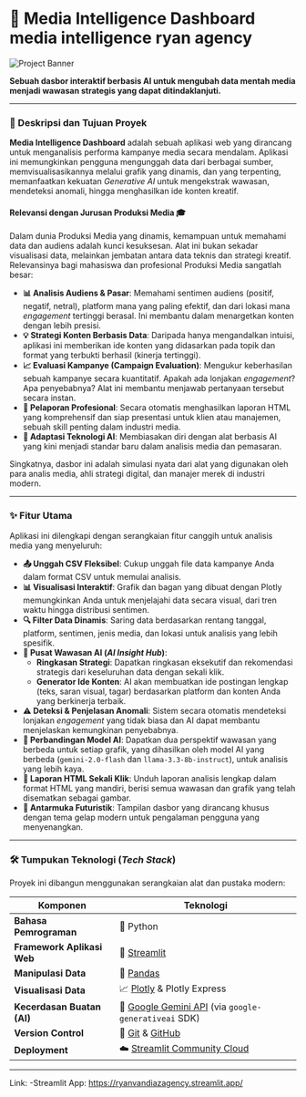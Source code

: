 # 🧠 Media Intelligence Dashboard media intelligence ryan agency 

![Project Banner](https://user-images.githubusercontent.com/79312534/235315809-5c74e005-950c-4394-918b-03a017b2b635.png)

**Sebuah dasbor interaktif berbasis AI untuk mengubah data mentah media menjadi wawasan strategis yang dapat ditindaklanjuti.**

---

### 🎯 Deskripsi dan Tujuan Proyek

**Media Intelligence Dashboard** adalah sebuah aplikasi web yang dirancang untuk menganalisis performa kampanye media secara mendalam. Aplikasi ini memungkinkan pengguna mengunggah data dari berbagai sumber, memvisualisasikannya melalui grafik yang dinamis, dan yang terpenting, memanfaatkan kekuatan _Generative AI_ untuk mengekstrak wawasan, mendeteksi anomali, hingga menghasilkan ide konten kreatif.

#### Relevansi dengan Jurusan Produksi Media 🎓

Dalam dunia Produksi Media yang dinamis, kemampuan untuk memahami data dan audiens adalah kunci kesuksesan. Alat ini bukan sekadar visualisasi data, melainkan jembatan antara data teknis dan strategi kreatif. Relevansinya bagi mahasiswa dan profesional Produksi Media sangatlah besar:

* **📊 Analisis Audiens & Pasar**: Memahami sentimen audiens (positif, negatif, netral), platform mana yang paling efektif, dan dari lokasi mana _engagement_ tertinggi berasal. Ini membantu dalam menargetkan konten dengan lebih presisi.
* **💡 Strategi Konten Berbasis Data**: Daripada hanya mengandalkan intuisi, aplikasi ini memberikan ide konten yang didasarkan pada topik dan format yang terbukti berhasil (kinerja tertinggi).
* **📈 Evaluasi Kampanye (Campaign Evaluation)**: Mengukur keberhasilan sebuah kampanye secara kuantitatif. Apakah ada lonjakan _engagement_? Apa penyebabnya? Alat ini membantu menjawab pertanyaan tersebut secara instan.
* **📄 Pelaporan Profesional**: Secara otomatis menghasilkan laporan HTML yang komprehensif dan siap presentasi untuk klien atau manajemen, sebuah skill penting dalam industri media.
* **🤖 Adaptasi Teknologi AI**: Membiasakan diri dengan alat berbasis AI yang kini menjadi standar baru dalam analisis media dan pemasaran.

Singkatnya, dasbor ini adalah simulasi nyata dari alat yang digunakan oleh para analis media, ahli strategi digital, dan manajer merek di industri modern.

---

### ✨ Fitur Utama

Aplikasi ini dilengkapi dengan serangkaian fitur canggih untuk analisis media yang menyeluruh:

* **📤 Unggah CSV Fleksibel**: Cukup unggah file data kampanye Anda dalam format CSV untuk memulai analisis.
* **📊 Visualisasi Interaktif**: Grafik dan bagan yang dibuat dengan Plotly memungkinkan Anda untuk menjelajahi data secara visual, dari tren waktu hingga distribusi sentimen.
* **🔍 Filter Data Dinamis**: Saring data berdasarkan rentang tanggal, platform, sentimen, jenis media, dan lokasi untuk analisis yang lebih spesifik.
* **🧠 Pusat Wawasan AI (_AI Insight Hub_)**:
    * **Ringkasan Strategi**: Dapatkan ringkasan eksekutif dan rekomendasi strategis dari keseluruhan data dengan sekali klik.
    * **Generator Ide Konten**: AI akan membuatkan ide postingan lengkap (teks, saran visual, tagar) berdasarkan platform dan konten Anda yang berkinerja terbaik.
* **⚠️ Deteksi & Penjelasan Anomali**: Sistem secara otomatis mendeteksi lonjakan _engagement_ yang tidak biasa dan AI dapat membantu menjelaskan kemungkinan penyebabnya.
* **🔄 Perbandingan Model AI**: Dapatkan dua perspektif wawasan yang berbeda untuk setiap grafik, yang dihasilkan oleh model AI yang berbeda (`gemini-2.0-flash` dan `llama-3.3-8b-instruct`), untuk analisis yang lebih kaya.
* **📄 Laporan HTML Sekali Klik**: Unduh laporan analisis lengkap dalam format HTML yang mandiri, berisi semua wawasan dan grafik yang telah disematkan sebagai gambar.
* **🎨 Antarmuka Futuristik**: Tampilan dasbor yang dirancang khusus dengan tema gelap modern untuk pengalaman pengguna yang menyenangkan.

---

### 🛠️ Tumpukan Teknologi (_Tech Stack_)

Proyek ini dibangun menggunakan serangkaian alat dan pustaka modern:

| Komponen                | Teknologi                                                                                                                                                             |
| ----------------------- | --------------------------------------------------------------------------------------------------------------------------------------------------------------------- |
| **Bahasa Pemrograman** | 🐍 Python                                                                                                                                                             |
| **Framework Aplikasi Web** | 🎈 [Streamlit](https://streamlit.io/)                                                                                                                                 |
| **Manipulasi Data** | 🐼 [Pandas](https://pandas.pydata.org/)                                                                                                                                 |
| **Visualisasi Data** | 📈 [Plotly](https://plotly.com/python/) & Plotly Express                                                                                                              |
| **Kecerdasan Buatan (AI)** | 🧠 [Google Gemini API](https://ai.google.dev/) (via `google-generativeai` SDK)                                                                                                      |
| **Version Control** | 🐙 [Git](https://git-scm.com/) & [GitHub](https://github.com/)                                                                                                           |
| **Deployment** | ☁️ [Streamlit Community Cloud](https://streamlit.io/cloud)                                                                                                            |
---

Link: -Streamlit App: https://ryanvandiazagency.streamlit.app/
